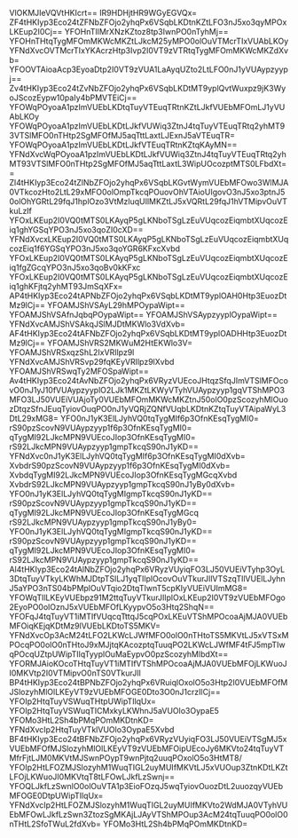 VlOKMJIeVQVtHKIcrt==
IR9HDHjtHR9WGyEGVQx=
ZF4tHKIyp3Eco24tZFNbZFOjo2yhqPx6VSqbLKDtnKZtLFO3nJ5xo3qyMPOxLKEup2I0Cj==
YFOHnTIlMrXNzKZtoz8tp3IwnPO0nTyhMj==
YFOHnTHtqTygMFOmMKWcMKZtLJkcM25yMPO0olOuVTMcrTIxVUAbLKOy
YFNdXvcOVTMcrTIxYKAcrzHtp3Ivp2I0VT9zVTRtqTygMFOmMKWcMKZdXvb=
YFOOVTAioaAcp3EyoaDtp2I0VT9zVUA1LaAyqUZto2LtLFO0nJ1yVUAypzyypj==
Zv4tHKIyp3Eco24tZvNbZFOjo2yhqPx6VSqbLKDtMT9yplQvtWuxpz9jK3WyoJScozEypw10paIy4bPMVTEiCj==
YFOWqPOyoaA1pzImVUEbLKDtqTuyVTEuqTRtnKZtLJkfVUEbMFOmLJ1yVUAbLKOy
YFOWqPOyoaA1pzImVUEbLKDtLJkfVUWiq3ZtnJ4tqTuyVTEuqTRtq2yhMT93VTSlMFO0nTHtp2SgMFOfMJ5aqTttLaxtLJExnJ5aVTEuqTR=
YFOWqPOyoaA1pzImVUEbLKDtLJkfVTEuqTRtnKZtqKAyMN==
YFNdXvcWqPOyoaA1pzImVUEbLKDtLJkfVUWiq3ZtnJ4tqTuyVTEuqTRtq2yhMT93VTSlMFO0nTHtp2SgMFOfMJ5aqTttLaxtL3WipUOcozptMTS0LFbdXt==
Zl4tHKIyp3Eco24tZlNbZFOjo2yhqPx6VSqbLKGvtWymVUEbMFOwo3WlMJA0VTkcozHto2LtL29xMFO0olOmpTkcqPOuovOhVTAioUIgovO3nJ5xo3ptnJ50olOhYGRtL29fqJ1hplOzo3VtMzIuqUIlMKZtLJ5xVQRtL29fqJ1hVTMipvOuVTkuLzIf
YFOxLKEup2I0VQ0tMTS0LKAyqP5gLKNboTSgLzEuVUqcozEiqmbtXUqcozEiq1ghYGSqYPO3nJ5xo3qoZI0cXD==
YFNdXvcxLKEup2I0VQ0tMTS0LKAyqP5gLKNboTSgLzEuVUqcozEiqmbtXUqcozEiq1f6YGSqYPO3nJ5xo3qoYGR6KFxcXvbd
YFOxLKEup2I0VQ0tMTS0LKAyqP5gLKNboTSgLzEuVUqcozEiqmbtXUqcozEiq1fgZGcqYPO3nJ5xo3qoBv0kKFxc
YFOxLKEup2I0VQ0tMTS0LKAyqP5gLKNboTSgLzEuVUqcozEiqmbtXUqcozEiq1ghKFjtq2yhMT93JmSqXFx=
AP4tHKIyp3Eco24tAPNbZFOjo2yhqPx6VSqbLKDtMT9yplOAH0Htp3EuozDtMz9lCj==
YFOAMJShVSAyL29hMPOypaWipt==
YFOAMJShVSAfnJqbqPOypaWipt==
YFOAMJShVSAypzyyplOypaWipt==
YFNdXvcAMJShVSAkqJSlMJDtMKWlo3VdXvb=
AF4tHKIyp3Eco24tAFNbZFOjo2yhqPx6VSqbLKDtMT9yplOADHHtp3EuozDtMz9lCj==
YFOAMJShVRS2MKWuM2HtEKWlo3V=
YFOAMJShVRSxqzShL2IxVRIlpz9l
YFNdXvcAMJShVRSvp29fqKEyVRIlpz9lXvbd
YFOAMJShVRSwqTy2MFOSpaWipt==
Av4tHKIyp3Eco24tAvNbZFOjo2yhqPx6VRyzVUEcoJHtqzSfqJImVTSlMFOcovO0nJ1yJ10fVUAypzyyplO2LJk1MKZtLKWyVTyhVUAypzyyp1gqVTShMPO3MFO3LJ50VUEiVUAjoTy0VUEbMFOmMKWcMKZtnJ50olO0pzScozyhMlOuozDtqzSfnJEuqTyiovOuqPO0nJ1yVQRjZQNfVUqbLKDtnKZtqTuyVTAipaWyL3DtL29xMG8=
YFO0nJ1yK3ElLJyhVQ0tqTygMIf6p3OfnKEsqTygMI0=
rS90pzScovN9VUAypzyyp1f6p3OfnKEsqTygMI0=
qTygMI92LJkcMPN9VUEcoJIop3OfnKEsqTygMI0=
rS92LJkcMPN9VUAypzyyp1gmpTkcqS90nJ1yKD==
YFNdXvc0nJ1yK3ElLJyhVQ0tqTygMIf6p3OfnKEsqTygMI0dXvb=
XvbdrS90pzScovN9VUAypzyyp1f6p3OfnKEsqTygMI0dXvb=
XvbdqTygMI92LJkcMPN9VUEcoJIop3OfnKEsqTygMGcqXvbd
XvbdrS92LJkcMPN9VUAypzyyp1gmpTkcqS90nJ1yBy0dXvb=
YFO0nJ1yK3ElLJyhVQ0tqTygMIgmpTkcqS90nJ1yKD==
rS90pzScovN9VUAypzyyp1gmpTkcqS90nJ1yKD==
qTygMI92LJkcMPN9VUEcoJIop3OfnKEsqTygMGcq
rS92LJkcMPN9VUAypzyyp1gmpTkcqS90nJ1yBy0=
YFO0nJ1yK3ElLJyhVQ0tqTygMIgmpTkcqS90nJ1yKD==
rS90pzScovN9VUAypzyyp1gmpTkcqS90nJ1yKD==
qTygMI92LJkcMPN9VUEcoJIop3OfnKEsqTygMI0=
rS92LJkcMPN9VUAypzyyp1gmpTkcqS90nJ1yKD==
Al4tHKIyp3Eco24tAlNbZFOjo2yhqPx6VRyzVUyiqFO3LJ50VUEiVTyhp3OyL3DtqTuyVTkyLKWhMJDtpTSlLJ1yqTIlplOcovOuVTkurJIlVTSzqTIlVUElLJyhnJ5aYPO3nTS04bPMplOuVTqio2DtqTIwnT5cpKIyVUEiVUImMG8=
YFOWqTIlLKEyVUEbpz91M2ttqTuyVTkurJIlplOxLKEup2I0VT9zVUEbMFOgo2EyoPO0olOznJ5xVUEbMFOfLKyypvO5o3Htq2ShqN==
YFOFqJ4tqTuyVT1iMTIfVUqcqTttqJ5cqPOxLKEuVTShMPOcoaAjMJA0VUEbMFOiqKEjqKDtMz9lVUEbLKDtoTS5MKV=
YFNdXvcOp3AcM24tLFO2LKWcLJWfMFO0olO0nTHtoTS5MKVtLJ5xVTSxMPOcqPO0olO0nTHtoJ9xMJjtqKAcozptqTuuqPO2LKWcLJWfMF4tFJ5mpTIwqPOcqUZtpUWipTIlqTyyplOuMaEypvO0pzScozyhMlbdXt==
YFORMJAioKOcoTHtqTuyVT1iMTIfVTShMPOcoaAjMJA0VUEbMFOjLKWuoJI0MKVtp2I0VTMipvO0nTS0VTkurJIl
BP4tHKIyp3Eco24tBPNbZFOjo2yhqPx6VRuiqlOxolO5o3Htp2I0VUEbMFOfMJSlozyhMlOlLKEyVT9zVUEbMFOGE0Dto3O0nJ1crzIlCj==
YFOIp2HtqTuyVSWuqTHtpUWipTIlqUx=
YFOIp2HtqTuyVSWuqTICMxkyLKWhnJ5aVUOlo3OypaE5
YFOMo3HtL2Sh4bPMqPOmMKDtnKD=
YFNdXvcIp2HtqTuyVTklVUOlo3OypaE5Xvbd
BF4tHKIyp3Eco24tBFNbZFOjo2yhqPx6VRyzVUyiqFO3LJ50VUEiVTSgMJ5xVUEbMFOfMJSlozyhMlOlLKEyVT9zVUEbMFOipUEcoJy6MKVto24tqTuyVTMfrFjtLJM0MKVtMJSwnPOypT9wnPjtq2uuqPOxolO5o3HtMT8/
YFOIp2HtLFOZMJSlozyhM1WuqTIGL2uyMUIfMKVtLJ5xVUOup3ZtnKDtLKZtLFOjLKWuoJI0MKVtqT8tLFOwLJkfLzSwnj==
YFOQLJkfLzSwnlO0olOuVTA1p3EioFOzqJ5wqTyiovOuozDtL2uuozqyVUEbMFOGE0DtpUWipTIlqUx=
YFNdXvcIp2HtLFOZMJSlozyhM1WuqTIGL2uyMUIfMKVto2WdMJA0VTyhVUEbMFOwLJkfLzSwn3ZtozSgMKAjLJAyVTShMPOup3AcM24tqTuuqPO0olO0nTHtL2SfoTWuL2fdXvb=
YFOMo3HtL2Sh4bPMqPOmMKDtnKD=
